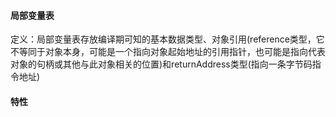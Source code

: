 #### 局部变量表 ####
定义：局部变量表存放编译期可知的基本数据类型、对象引用(reference类型，它不等同于对象本身，可能是一个指向对象起始地址的引用指针，也可能是指向代表对象的句柄或其他与此对象相关的位置)和returnAddress类型(指向一条字节码指令地址)

#### 特性 ####

